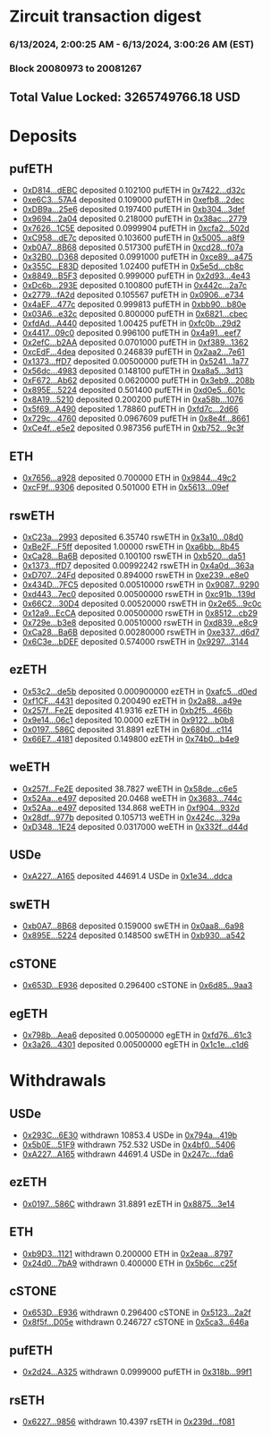 # Zircuit transaction digest
### 6/13/2024, 2:00:25 AM - 6/13/2024, 3:00:26 AM (EST)
### Block 20080973 to 20081267

## Total Value Locked: 3265749766.18 USD

# Deposits
## pufETH
- [0xD814...dEBC](https://etherscan.io/address/0xD814d4E0798e94840bC5F62A639b1B64513cdEBC) deposited 0.102100 pufETH in [0x7422...d32c](https://etherscan.io/tx/0xD814d4E0798e94840bC5F62A639b1B64513cdEBC)
- [0xe6C3...57A4](https://etherscan.io/address/0xe6C36e8Cc30B90093CaD8c99C885e67289C657A4) deposited 0.109000 pufETH in [0xefb8...2dec](https://etherscan.io/tx/0xe6C36e8Cc30B90093CaD8c99C885e67289C657A4)
- [0xDB9a...25e6](https://etherscan.io/address/0xDB9a3e197FE8D1B2db364Cc4E3818F23623c25e6) deposited 0.197400 pufETH in [0xb304...3def](https://etherscan.io/tx/0xDB9a3e197FE8D1B2db364Cc4E3818F23623c25e6)
- [0x9694...2a04](https://etherscan.io/address/0x9694816590FC10EdcC48765ECfFDB2471b4B2a04) deposited 0.218000 pufETH in [0x38ac...2779](https://etherscan.io/tx/0x9694816590FC10EdcC48765ECfFDB2471b4B2a04)
- [0x7626...1C5E](https://etherscan.io/address/0x76265F297bCb964aB6426738FE0fe59FFC7B1C5E) deposited 0.0999904 pufETH in [0xcfa2...502d](https://etherscan.io/tx/0x76265F297bCb964aB6426738FE0fe59FFC7B1C5E)
- [0xC958...dE7c](https://etherscan.io/address/0xC9587a237D9390d873Bd313c14462F08779DdE7c) deposited 0.103600 pufETH in [0x5005...a8f9](https://etherscan.io/tx/0xC9587a237D9390d873Bd313c14462F08779DdE7c)
- [0xb0A7...8B68](https://etherscan.io/address/0xb0A70095e56990E6216a5856FFd5e66F7Bc68B68) deposited 0.517300 pufETH in [0xcd28...f07a](https://etherscan.io/tx/0xb0A70095e56990E6216a5856FFd5e66F7Bc68B68)
- [0x32B0...D368](https://etherscan.io/address/0x32B0621255c9e734b6fb9b899B3e0BA7f618D368) deposited 0.0991000 pufETH in [0xce89...a475](https://etherscan.io/tx/0x32B0621255c9e734b6fb9b899B3e0BA7f618D368)
- [0x355C...E83D](https://etherscan.io/address/0x355C1Cf73c2c1D0193B0Dac92863D5F254A3E83D) deposited 1.02400 pufETH in [0x5e5d...cb8c](https://etherscan.io/tx/0x355C1Cf73c2c1D0193B0Dac92863D5F254A3E83D)
- [0x8849...B5F3](https://etherscan.io/address/0x8849355DF7836b176Dd794409dCb5612A5E3B5F3) deposited 0.999000 pufETH in [0x2d93...4e43](https://etherscan.io/tx/0x8849355DF7836b176Dd794409dCb5612A5E3B5F3)
- [0xDc6b...293E](https://etherscan.io/address/0xDc6bBeCDC92739FB1D826332EFF14195e17A293E) deposited 0.100800 pufETH in [0x442c...2a7c](https://etherscan.io/tx/0xDc6bBeCDC92739FB1D826332EFF14195e17A293E)
- [0x2779...fA2d](https://etherscan.io/address/0x2779CF7eB03C7dAa9Bce683AcBFd2E236E97fA2d) deposited 0.105567 pufETH in [0x0906...e734](https://etherscan.io/tx/0x2779CF7eB03C7dAa9Bce683AcBFd2E236E97fA2d)
- [0x4aEF...477c](https://etherscan.io/address/0x4aEFddB1f7e87736008357a8c03eaEdDec9E477c) deposited 0.999813 pufETH in [0xbb90...b80e](https://etherscan.io/tx/0x4aEFddB1f7e87736008357a8c03eaEdDec9E477c)
- [0x03A6...e32c](https://etherscan.io/address/0x03A6948018941A8650C08145aBba2f25Cc79e32c) deposited 0.800000 pufETH in [0x6821...cbec](https://etherscan.io/tx/0x03A6948018941A8650C08145aBba2f25Cc79e32c)
- [0xfdAd...A440](https://etherscan.io/address/0xfdAd7aDaaB535b9fF15c8B034c3b3Ae76AC1A440) deposited 1.00425 pufETH in [0xfc0b...29d2](https://etherscan.io/tx/0xfdAd7aDaaB535b9fF15c8B034c3b3Ae76AC1A440)
- [0x4417...09c0](https://etherscan.io/address/0x4417656894762c680189FD549482B52A61A109c0) deposited 0.996100 pufETH in [0x4a91...eef7](https://etherscan.io/tx/0x4417656894762c680189FD549482B52A61A109c0)
- [0x2efC...b2AA](https://etherscan.io/address/0x2efC198913bcF7205183e86f2eb353624864b2AA) deposited 0.0701000 pufETH in [0xf389...1362](https://etherscan.io/tx/0x2efC198913bcF7205183e86f2eb353624864b2AA)
- [0xcEdF...4dea](https://etherscan.io/address/0xcEdF0Ac37537660eCfd01520F990165aa6D24dea) deposited 0.246839 pufETH in [0x2aa2...7e61](https://etherscan.io/tx/0xcEdF0Ac37537660eCfd01520F990165aa6D24dea)
- [0x1373...ffD7](https://etherscan.io/address/0x13733Cf0a2E375c300C0ef71ED4963Cd9127ffD7) deposited 0.00500000 pufETH in [0x5241...1a77](https://etherscan.io/tx/0x13733Cf0a2E375c300C0ef71ED4963Cd9127ffD7)
- [0x56dc...4983](https://etherscan.io/address/0x56dc4B3D22910F4B494FC36267cCE6abBe834983) deposited 0.148100 pufETH in [0xa8a5...3d13](https://etherscan.io/tx/0x56dc4B3D22910F4B494FC36267cCE6abBe834983)
- [0xF672...Ab62](https://etherscan.io/address/0xF67240408fdc7C279d7B928e005dba092Ae0Ab62) deposited 0.0620000 pufETH in [0x3eb9...208b](https://etherscan.io/tx/0xF67240408fdc7C279d7B928e005dba092Ae0Ab62)
- [0x895E...5224](https://etherscan.io/address/0x895EA4710b15117d7990f9B4bcc429B4c22e5224) deposited 0.501400 pufETH in [0xd0e5...601c](https://etherscan.io/tx/0x895EA4710b15117d7990f9B4bcc429B4c22e5224)
- [0x8A19...5210](https://etherscan.io/address/0x8A19d26887722c5073f90180a966a5BF88EF5210) deposited 0.200200 pufETH in [0xa58b...1076](https://etherscan.io/tx/0x8A19d26887722c5073f90180a966a5BF88EF5210)
- [0x5f69...A490](https://etherscan.io/address/0x5f6957176c8d0277F2343898C3969EDa68B9A490) deposited 1.78860 pufETH in [0xfd7c...2d66](https://etherscan.io/tx/0x5f6957176c8d0277F2343898C3969EDa68B9A490)
- [0x729c...4760](https://etherscan.io/address/0x729cF35C69A19942F96BaDf45dA4DF1DE4784760) deposited 0.0967609 pufETH in [0x8e4f...8661](https://etherscan.io/tx/0x729cF35C69A19942F96BaDf45dA4DF1DE4784760)
- [0xCe4f...e5e2](https://etherscan.io/address/0xCe4f426BB16c7624Bb17ceF7603e6296e928e5e2) deposited 0.987356 pufETH in [0xb752...9c3f](https://etherscan.io/tx/0xCe4f426BB16c7624Bb17ceF7603e6296e928e5e2)
## ETH
- [0x7656...a928](https://etherscan.io/address/0x7656E4f77E71FF142d61b3165ea18402B135a928) deposited 0.700000 ETH in [0x9844...49c2](https://etherscan.io/tx/0x7656E4f77E71FF142d61b3165ea18402B135a928)
- [0xcF9f...9306](https://etherscan.io/address/0xcF9f7423F0A253559A4b2759d8640f2d70779306) deposited 0.501000 ETH in [0x5613...09ef](https://etherscan.io/tx/0xcF9f7423F0A253559A4b2759d8640f2d70779306)
## rswETH
- [0xC23a...2993](https://etherscan.io/address/0xC23a16309502ED3038742b820a93f8B7FE272993) deposited 6.35740 rswETH in [0x3a10...08d0](https://etherscan.io/tx/0xC23a16309502ED3038742b820a93f8B7FE272993)
- [0xBe2F...F5ff](https://etherscan.io/address/0xBe2FbB4C31D7647761769f34BC52A720077BF5ff) deposited 1.00000 rswETH in [0xa6bb...8b45](https://etherscan.io/tx/0xBe2FbB4C31D7647761769f34BC52A720077BF5ff)
- [0xCa28...Ba6B](https://etherscan.io/address/0xCa28a222b750f574721b8f215C04C933417dBa6B) deposited 0.100100 rswETH in [0xb520...da51](https://etherscan.io/tx/0xCa28a222b750f574721b8f215C04C933417dBa6B)
- [0x1373...ffD7](https://etherscan.io/address/0x13733Cf0a2E375c300C0ef71ED4963Cd9127ffD7) deposited 0.00992242 rswETH in [0x4a0d...363a](https://etherscan.io/tx/0x13733Cf0a2E375c300C0ef71ED4963Cd9127ffD7)
- [0xD707...24Fd](https://etherscan.io/address/0xD707ADb6C25385CfC9F9E161B0602380010A24Fd) deposited 0.894000 rswETH in [0xe239...e8e0](https://etherscan.io/tx/0xD707ADb6C25385CfC9F9E161B0602380010A24Fd)
- [0x434D...7FC5](https://etherscan.io/address/0x434D2D6D6701c568B2Aa8BecC7e9f6A120Ef7FC5) deposited 0.00510000 rswETH in [0x9087...9290](https://etherscan.io/tx/0x434D2D6D6701c568B2Aa8BecC7e9f6A120Ef7FC5)
- [0xd443...7ec0](https://etherscan.io/address/0xd4430357643609B760d76fa29267a1F4e84b7ec0) deposited 0.00500000 rswETH in [0xc91b...139d](https://etherscan.io/tx/0xd4430357643609B760d76fa29267a1F4e84b7ec0)
- [0x66C2...30D4](https://etherscan.io/address/0x66C25632c233D8Afd3F78DBBAd2984F4AB4630D4) deposited 0.00520000 rswETH in [0x2e65...9c0c](https://etherscan.io/tx/0x66C25632c233D8Afd3F78DBBAd2984F4AB4630D4)
- [0x12a9...EcCA](https://etherscan.io/address/0x12a92219016c7334f8ff63F4F40aB97eCCFCEcCA) deposited 0.00500000 rswETH in [0x8512...cb29](https://etherscan.io/tx/0x12a92219016c7334f8ff63F4F40aB97eCCFCEcCA)
- [0x729e...b3e8](https://etherscan.io/address/0x729ecED5e4695300a747D43a3a67a8f5380ab3e8) deposited 0.00510000 rswETH in [0xd839...e8c9](https://etherscan.io/tx/0x729ecED5e4695300a747D43a3a67a8f5380ab3e8)
- [0xCa28...Ba6B](https://etherscan.io/address/0xCa28a222b750f574721b8f215C04C933417dBa6B) deposited 0.00280000 rswETH in [0xe337...d6d7](https://etherscan.io/tx/0xCa28a222b750f574721b8f215C04C933417dBa6B)
- [0x6C3e...bDEF](https://etherscan.io/address/0x6C3ee10603a01C17A5e179A903c60Ce7e50ebDEF) deposited 0.574000 rswETH in [0x9297...3144](https://etherscan.io/tx/0x6C3ee10603a01C17A5e179A903c60Ce7e50ebDEF)
## ezETH
- [0x53c2...de5b](https://etherscan.io/address/0x53c26A4E5b698940c3A0c520821544f7a48Ade5b) deposited 0.000900000 ezETH in [0xafc5...d0ed](https://etherscan.io/tx/0x53c26A4E5b698940c3A0c520821544f7a48Ade5b)
- [0xf1CF...4431](https://etherscan.io/address/0xf1CF3dC0114bdE6C7EE116A0dB862E9a9E924431) deposited 0.200490 ezETH in [0x2a88...a49e](https://etherscan.io/tx/0xf1CF3dC0114bdE6C7EE116A0dB862E9a9E924431)
- [0x257f...Fe2E](https://etherscan.io/address/0x257f069C2140D83c03DF5BA8803c163B613EFe2E) deposited 41.9316 ezETH in [0xb2f5...466b](https://etherscan.io/tx/0x257f069C2140D83c03DF5BA8803c163B613EFe2E)
- [0x9e14...06c1](https://etherscan.io/address/0x9e1492B31275E27A055918B884c5501e596906c1) deposited 10.0000 ezETH in [0x9122...b0b8](https://etherscan.io/tx/0x9e1492B31275E27A055918B884c5501e596906c1)
- [0x0197...586C](https://etherscan.io/address/0x01974549C9B9a30d47c548A16b120b1cAa7B586C) deposited 31.8891 ezETH in [0x680d...c114](https://etherscan.io/tx/0x01974549C9B9a30d47c548A16b120b1cAa7B586C)
- [0x66E7...4181](https://etherscan.io/address/0x66E700F65d1b309327ac3F3dB6F388df3DEF4181) deposited 0.149800 ezETH in [0x74b0...b4e9](https://etherscan.io/tx/0x66E700F65d1b309327ac3F3dB6F388df3DEF4181)
## weETH
- [0x257f...Fe2E](https://etherscan.io/address/0x257f069C2140D83c03DF5BA8803c163B613EFe2E) deposited 38.7827 weETH in [0x58de...c6e5](https://etherscan.io/tx/0x257f069C2140D83c03DF5BA8803c163B613EFe2E)
- [0x52Aa...e497](https://etherscan.io/address/0x52Aa899454998Be5b000Ad077a46Bbe360F4e497) deposited 20.0468 weETH in [0x3683...744c](https://etherscan.io/tx/0x52Aa899454998Be5b000Ad077a46Bbe360F4e497)
- [0x52Aa...e497](https://etherscan.io/address/0x52Aa899454998Be5b000Ad077a46Bbe360F4e497) deposited 134.868 weETH in [0xf904...932d](https://etherscan.io/tx/0x52Aa899454998Be5b000Ad077a46Bbe360F4e497)
- [0x28df...977b](https://etherscan.io/address/0x28df83a3c7b867077EEd2c3612B7eF8cdCD1977b) deposited 0.105713 weETH in [0x424c...329a](https://etherscan.io/tx/0x28df83a3c7b867077EEd2c3612B7eF8cdCD1977b)
- [0xD348...1E24](https://etherscan.io/address/0xD348FA645554DE05D830a5fB19fE60480BF51E24) deposited 0.0317000 weETH in [0x332f...d44d](https://etherscan.io/tx/0xD348FA645554DE05D830a5fB19fE60480BF51E24)
## USDe
- [0xA227...A165](https://etherscan.io/address/0xA227B5ef06410639D4985d6be693352B71b8A165) deposited 44691.4 USDe in [0x1e34...ddca](https://etherscan.io/tx/0xA227B5ef06410639D4985d6be693352B71b8A165)
## swETH
- [0xb0A7...8B68](https://etherscan.io/address/0xb0A70095e56990E6216a5856FFd5e66F7Bc68B68) deposited 0.159000 swETH in [0x0aa8...6a98](https://etherscan.io/tx/0xb0A70095e56990E6216a5856FFd5e66F7Bc68B68)
- [0x895E...5224](https://etherscan.io/address/0x895EA4710b15117d7990f9B4bcc429B4c22e5224) deposited 0.148500 swETH in [0xb930...a542](https://etherscan.io/tx/0x895EA4710b15117d7990f9B4bcc429B4c22e5224)
## cSTONE
- [0x653D...E936](https://etherscan.io/address/0x653DaAB1686439D42443F2C178959c5249D6E936) deposited 0.296400 cSTONE in [0x6d85...9aa3](https://etherscan.io/tx/0x653DaAB1686439D42443F2C178959c5249D6E936)
## egETH
- [0x798b...Aea6](https://etherscan.io/address/0x798bE8c041B2e782ae06fead9919fc32A1AFAea6) deposited 0.00500000 egETH in [0xfd76...61c3](https://etherscan.io/tx/0x798bE8c041B2e782ae06fead9919fc32A1AFAea6)
- [0x3a26...4301](https://etherscan.io/address/0x3a268Bd73448c60682fAcbA8E3803fa6c2A04301) deposited 0.00500000 egETH in [0x1c1e...c1d6](https://etherscan.io/tx/0x3a268Bd73448c60682fAcbA8E3803fa6c2A04301)
# Withdrawals
## USDe
- [0x293C...6E30](https://etherscan.io/address/0x293C6937D8D82e05B01335F7B33FBA0c8e256E30) withdrawn 10853.4 USDe in [0x794a...419b](https://etherscan.io/tx/0x293C6937D8D82e05B01335F7B33FBA0c8e256E30)
- [0x5b0E...51F9](https://etherscan.io/address/0x5b0E18F4652Ce86b82373e611778F7380aC051F9) withdrawn 752.532 USDe in [0x4bf0...5406](https://etherscan.io/tx/0x5b0E18F4652Ce86b82373e611778F7380aC051F9)
- [0xA227...A165](https://etherscan.io/address/0xA227B5ef06410639D4985d6be693352B71b8A165) withdrawn 44691.4 USDe in [0x247c...fda6](https://etherscan.io/tx/0xA227B5ef06410639D4985d6be693352B71b8A165)
## ezETH
- [0x0197...586C](https://etherscan.io/address/0x01974549C9B9a30d47c548A16b120b1cAa7B586C) withdrawn 31.8891 ezETH in [0x8875...3e14](https://etherscan.io/tx/0x01974549C9B9a30d47c548A16b120b1cAa7B586C)
## ETH
- [0xb9D3...1121](https://etherscan.io/address/0xb9D3b1a13e78860F31c8637163cC94615d471121) withdrawn 0.200000 ETH in [0x2eaa...8797](https://etherscan.io/tx/0xb9D3b1a13e78860F31c8637163cC94615d471121)
- [0x24d0...7bA9](https://etherscan.io/address/0x24d03770E27d7484dCfB08d20923879E32aE7bA9) withdrawn 0.400000 ETH in [0x5b6c...c25f](https://etherscan.io/tx/0x24d03770E27d7484dCfB08d20923879E32aE7bA9)
## cSTONE
- [0x653D...E936](https://etherscan.io/address/0x653DaAB1686439D42443F2C178959c5249D6E936) withdrawn 0.296400 cSTONE in [0x5123...2a2f](https://etherscan.io/tx/0x653DaAB1686439D42443F2C178959c5249D6E936)
- [0x8f5f...D05e](https://etherscan.io/address/0x8f5f60a4A4621FD25631b7097b5778CB0891D05e) withdrawn 0.246727 cSTONE in [0x5ca3...646a](https://etherscan.io/tx/0x8f5f60a4A4621FD25631b7097b5778CB0891D05e)
## pufETH
- [0x2d24...A325](https://etherscan.io/address/0x2d247D42A551d00E441FF3E8CbC307e24F69A325) withdrawn 0.0999000 pufETH in [0x318b...99f1](https://etherscan.io/tx/0x2d247D42A551d00E441FF3E8CbC307e24F69A325)
## rsETH
- [0x6227...9856](https://etherscan.io/address/0x6227263CCFf1d9f664125D5AE0AFcCB0f3959856) withdrawn 10.4397 rsETH in [0x239d...f081](https://etherscan.io/tx/0x6227263CCFf1d9f664125D5AE0AFcCB0f3959856)
